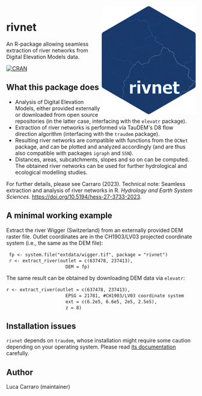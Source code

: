 <img align="right" width="250" src="man/figures/rivnet_logo.png">

# rivnet

An R-package allowing seamless extraction of river networks from Digital Elevation Models data.

[![CRAN](http://www.r-pkg.org/badges/version/rivnet)](http://CRAN.R-project.org/package=rivnet)

## What this package does 

- Analysis of Digital Elevation Models, either provided externally or downloaded from open source repositories (in the latter case, interfacing with the `elevatr` package). 
- Extraction of river networks is performed via TauDEM's D8 flow direction algorithm (interfacing with the `traudem` package). 
- Resulting river networks are compatible with functions from the `OCNet` package, and can be plotted and analyzed accordingly (and are thus also compatible with packages `igraph` and `SSN`). 
- Distances, areas, subcatchments, slopes and so on can be computed. The obtained river networks can be used for further hydrological and ecological modelling studies.

For further details, please see Carraro (2023). Technical note: Seamless extraction and analysis of river networks in R. *Hydrology and Earth System Sciences*. https://doi.org/10.5194/hess-27-3733-2023.

## A minimal working example

Extract the river Wigger (Switzerland) from an externally provided DEM raster file. Outlet coordinates are in the CH1903/LV03 projected coordinate system (i.e., the same as the DEM file):

```
 fp <- system.file("extdata/wigger.tif", package = "rivnet")
 r <- extract_river(outlet = c(637478, 237413),
	                  DEM = fp)
````

The same result can be obtained by downloading DEM data via `elevatr`:

```
r <- extract_river(outlet = c(637478, 237413),
	                  EPSG = 21781, #CH1903/LV03 coordinate system
	                  ext = c(6.2e5, 6.6e5, 2e5, 2.5e5),
	                  z = 8)

````

## Installation issues

`rivnet` depends on `traudem`, whose installation might require some caution depending on your operating system. Please read [its documentation](https://lucarraro.github.io/traudem/) carefully.

## Author

Luca Carraro (maintainer)
